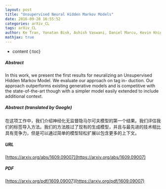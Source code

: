 ```yaml
---
layout: post
title: "Unsupervised Neural Hidden Markov Models"
date: 2016-09-28 16:55:52
categories: arXiv_CL
tags: arXiv_CL
author: Ke Tran, Yonatan Bisk, Ashish Vaswani, Daniel Marcu, Kevin Knight
mathjax: true
---
```


* content
{:toc}

##### Abstract
In this work, we present the first results for neuralizing an Unsupervised Hidden Markov Model. We evaluate our approach on tag in- duction. Our approach outperforms existing generative models and is competitive with the state-of-the-art though with a simpler model easily extended to include additional context.

##### Abstract (translated by Google)
在这项工作中，我们介绍神经化无监督隐马尔可夫模型的第一个结果。我们评估我们的标签导入方法。我们的方法胜过了现有的生成模型，并且与最先进的技术相比具有竞争力，但是可以通过简单的模型轻松扩展以包含更多的上下文。

##### URL
[https://arxiv.org/abs/1609.09007](https://arxiv.org/abs/1609.09007)

##### PDF
[https://arxiv.org/pdf/1609.09007](https://arxiv.org/pdf/1609.09007)

